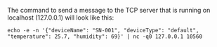 The command to send a message to the TCP server that is running on localhost (127.0.0.1) will look like this:

```shell
echo -e -n '{"deviceName": "SN-001", "deviceType": "default", "temperature": 25.7, "humidity": 69}' | nc -q0 127.0.0.1 10560
```
